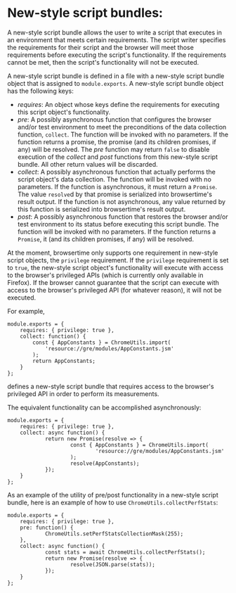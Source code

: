 # New-style script bundles:

A new-style script bundle allows the user to write a script that executes in an environment that meets certain requirements. The script writer specifies the requirements for their script and the browser will meet those requirements before executing the script's functionality. If the requirements cannot be met, then the script's functionality will not be executed.

A new-style script bundle is defined in a file with a new-style script bundle object that is assigned to `module.exports`. A new-style script bundle object has the following keys:

  * *requires*: An object whose keys define the requirements for executing this script object's functionality.
  * *pre*: A possibly asynchronous function that configures the browser and/or test environment to meet the preconditions of the data collection function, `collect`. The function will be invoked with no parameters. If the function returns a promise, the promise (and its children promises, if any) will be resolved. The *pre* function may return `false` to disable execution of the *collect* and *post* functions from this new-style script bundle. All other return values will be discarded.
  * *collect*: A possibly asynchronous function that actually performs the script object's data collection. The function will be invoked with no parameters. If the function is asynchronous, it must return a `Promise`. The value `resolve`d by that promise is serialized into browsertime's result output. If the function is not asynchronous, any value returned by this function is serialized into browsertime's result output.
  * *post*: A possibly asynchronous function that restores the browser and/or test environment to its status before executing this script bundle. The function will be invoked with no parameters. If the function returns a `Promise`, it (and its children promises, if any) will be resolved.

At the moment, browsertime only supports one requirement in new-style script objects, the `privilege` requirement. If the `privilege` requirement is set to `true`, the new-style script object's functionality will execute with access to the browser's privileged APIs (which is currently only available in Firefox). If the browser cannot guarantee that the script can execute with access to the browser's privileged API (for whatever reason), it will not be executed.

For example,

    module.exports = {
        requires: { privilege: true },
        collect: function() {
            const { AppConstants } = ChromeUtils.import(
                'resource://gre/modules/AppConstants.jsm'
            );
            return AppConstants;
        }
    };

defines a new-style script bundle that requires access to the browser's privileged API in order to perform its measurements.

The equivalent functionality can be accomplished asynchronously:

    module.exports = {
        requires: { privilege: true },
        collect: async function() {
                return new Promise(resolve => {
                        const { AppConstants } = ChromeUtils.import(
                                'resource://gre/modules/AppConstants.jsm'
                        );
                        resolve(AppConstants);
                });
        }
    };

As an example of the utility of pre/post functionality in a new-style script
bundle, here is an example of how to use `ChromeUtils.collectPerfStats`:

    module.exports = {
        requires: { privilege: true },
        pre: function() {
                ChromeUtils.setPerfStatsCollectionMask(255);
        },
        collect: async function() {
                const stats = await ChromeUtils.collectPerfStats();
                return new Promise(resolve => {
                        resolve(JSON.parse(stats));
                });
        }
    };
